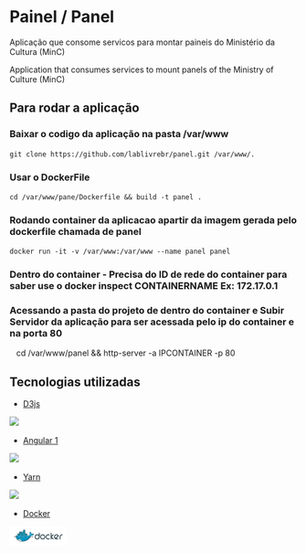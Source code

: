 # Painel / Panel
Aplicação que consome servicos para montar paineis do Ministério da Cultura (MinC)

Application that consumes services to mount panels of the Ministry of Culture (MinC)

## Para rodar a aplicação
### Baixar o codigo da aplicação na pasta /var/www
    git clone https://github.com/lablivrebr/panel.git /var/www/.
### Usar o DockerFile
    cd /var/www/pane/Dockerfile && build -t panel .
### Rodando container da aplicacao apartir da imagem gerada pelo dockerfile chamada de panel 
    docker run -it -v /var/www:/var/www --name panel panel
### Dentro do container - Precisa do ID de rede do container para saber use o docker inspect CONTAINERNAME Ex: 172.17.0.1
### Acessando a pasta do projeto de dentro do container e Subir Servidor da aplicação para ser acessada pelo ip do container e na porta 80
    cd /var/www/panel && http-server -a IPCONTAINER -p 80

## Tecnologias utilizadas
- [D3js](https://github.com/d3/d3)
<img src="https://camo.githubusercontent.com/722a5cc12c7d40231ebeb8ca6facdc8547e2abf7/68747470733a2f2f64336a732e6f72672f6c6f676f2e737667" width="100px">

- [Angular 1](https://github.com/angular/angular)
<img src="https://angular.io/resources/images/logos/angular2/angular.svg" width="100px">

- [Yarn](https://github.com/yarnpkg/yarn) 
<img src="https://github.com/yarnpkg/assets/raw/master/yarn-kitten-full.png" width="100px">

- [Docker](https://github.com/docker/docker)
<img src="https://github.com/docker/docker/raw/master/docs/static_files/docker-logo-compressed.png" width="100px">
